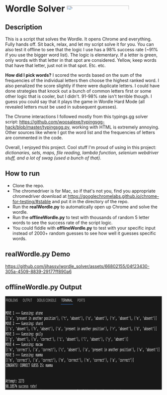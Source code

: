 # Wordle Solver <img src="https://github.com/jjhassy/wordle_solver/assets/66802155/1be7a89e-3356-46ce-94a1-f0b5ff9fe2e2" height = "20" width="200"/>
## Description




  This is a script that solves the Wordle. It opens Chrome and everything. Fully hands off. Sit back, relax, and let my script solve it for you. You can also test it offline to see that the logic I use has a 98% success rate (~91% if you use the bigger word list). The logic is elementary. If a letter is green, only words with that letter in that spot are considered. Yellow, keep words that have that letter, just not in that spot. Etc. etc. 
  


  **How did I pick words?** I scored the words based on the sum of the frequencies of the individual letters then choose the highest ranked word. I also penalized the score slightly if there were duplicate letters. I could have done strategies that knock out a bunch of common letters first or some other logic that is cooler, but I didn't. 91-98% rate isn't terrible though. 
  I guess you could say that it plays the game in Wordle Hard Mode (all revealed letters must be used in subsequent guesses).
  
  The Chrome interactions I followed mostly from this typings.gg solver script: https://github.com/woosalexe/typingsgg-hack/blob/master/typingsgg.py, working with HTML is extremely annoying. Other sources like where I got the word list and the frequencies of letters are commented in the code. 
  
  Overall, I enjoyed this project. Cool stuff I'm proud of using in this project: *dictionaries, sets, maps, file reading, lambda function, selenium webdriver stuff, and a lot of swag (used a bunch of that).*  
  
  
  
## How to run
- Clone the repo.
- The chromedriver is for Mac, so if that's not you, find you appropriate chromedriver download at https://googlechromelabs.github.io/chrome-for-testing/#stable and put it in the directory of the repo.
- Run the **realWordle.py** to automatically open up Chrome and solve the wordle.
- Run the **offlineWordle.py** to test with thousands of random 5 letter words to see the success rate of the script logic.
- You could fiddle with **offlineWordle.py** to test with your specific input instead of 2000+ random guesses to see how well it guesses specific words.

## realWordle.py Demo
https://github.com/jjhassy/wordle_solver/assets/66802155/04f23430-305a-4509-8839-29177ff890a6

## offlineWordle.py Output
<img src="https://github.com/jjhassy/wordle_solver/blob/387cf5d2d67ae120873ebd4afffe4f7d39e31a64/screenshot.png" width="900" height="300" />




